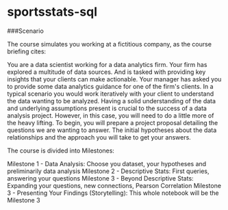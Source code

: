 # sportsstats-sql

###Scenario

The course simulates you working at a fictitious company, as the course briefing cites:

You are a data scientist working for a data analytics firm. Your firm has explored a multitude of data sources. And is tasked with providing key insights that your clients can make actionable. Your manager has asked you to provide some data analytics guidance for one of the firm's clients. In a typical scenario you would work iteratively with your client to understand the data wanting to be analyzed. Having a solid understanding of the data and underlying assumptions present is crucial to the success of a data analysis project. However, in this case, you will need to do a little more of the heavy lifting. To begin, you will prepare a project proposal detailing the questions we are wanting to answer. The initial hypotheses about the data relationships and the approach you will take to get your answers.

The course is divided into Milestones:

Milestone 1 - Data Analysis: Choose you dataset, your hypotheses and preliminarily data analysis
Milestone 2 - Descriptive Stats: First queries, answering your questions
Milestone 3 - Beyond Descriptive Stats: Expanding your questions, new connections, Pearson Correlation
Milestone 3 - Presenting Your Findings (Storytelling): This whole notebook will be the Milestone 3
